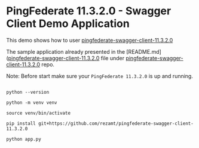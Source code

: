 # PingFederate 11.3.2.0 - Swagger Client Demo Application

This demo shows how to user [pingfederate-swagger-client-11.3.2.0](https://github.com/rezamt/pingfederate-swagger-client-11.3.2.0)

The sample application already presented in the [README.md]([pingfederate-swagger-client-11.3.2.0](https://github.com/rezamt/pingfederate-swagger-client-11.3.2.0) 
file under [pingfederate-swagger-client-11.3.2.0](https://github.com/rezamt/pingfederate-swagger-client-11.3.2.0) repo.


Note: Before start make sure your `PingFederate 11.3.2.0` is up and running.

```commandline

python --version

python -m venv venv

source venv/bin/activate

pip install git+https://github.com/rezamt/pingfederate-swagger-client-11.3.2.0

python app.py

```